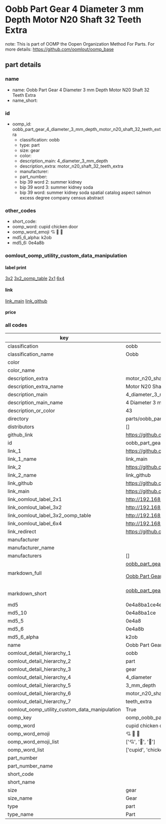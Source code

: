 # Oobb Part Gear 4 Diameter 3 mm Depth Motor N20 Shaft 32 Teeth Extra  

note: This is part of OOMP the Oopen Organization Method For Parts. For more details: https://github.com/oomlout/oomp_base

##  part details
  







### name
* name: Oobb Part Gear 4 Diameter 3 mm Depth Motor N20 Shaft 32 Teeth Extra
* name_short: 
### id
* oomp_id: oobb_part_gear_4_diameter_3_mm_depth_motor_n20_shaft_32_teeth_extra
  * classification: oobb
  * type: part
  * size: gear
  * color: 
  * description_main: 4_diameter_3_mm_depth
  * description_extra: motor_n20_shaft_32_teeth_extra
  * manufacturer: 
  * part_number: 
  * bip 39 word 2: summer kidney
  * bip 39 word 3: summer kidney soda
  * bip 39 word: summer kidney soda spatial catalog aspect salmon excess degree company census abstract

### other_codes
* short_code: 
* oomp_word: cupid chicken door
* oomp_word_emoji :cupid: :chicken: :door:
* md5_6_alpha: k2ob
* md5_6: 0e4a8b






### oomlout_oomp_utility_custom_data_manipulation
#### label print
[3x2](http://192.168.1.245:1112/?label=oomp%20k2ob)
[3x2_oomp_table](http://192.168.1.108:1112/?label=oomp%20k2ob)
[2x1](http://192.168.1.242:1112/?label=oomp%20k2ob)
[6x4](http://192.168.1.55:1112/?label=oomp%20k2ob)    

#### link

[link_main](https://github.com/oomlout/oomlout_oomp_version_1_messy/tree/main/parts/oobb_part_gear_4_diameter_3_mm_depth_motor_n20_shaft_32_teeth_extra) [link_github](https://github.com/oomlout/oomlout_oomp_version_1_messy/tree/main/parts/oobb_part_gear_4_diameter_3_mm_depth_motor_n20_shaft_32_teeth_extra)                             

#### price







### all codes 
| key | value |  
| --- | --- |  
| classification | oobb |  
| classification_name | Oobb |  
| color |  |  
| color_name |  |  
| description_extra | motor_n20_shaft_32_teeth_extra |  
| description_extra_name | Motor N20 Shaft 32 Teeth Extra |  
| description_main | 4_diameter_3_mm_depth |  
| description_main_name | 4 Diameter 3 mm Depth |  
| description_or_color | 43 |  
| directory | parts/oobb_part_gear_4_diameter_3_mm_depth_motor_n20_shaft_32_teeth_extra |  
| distributors | [] |  
| github_link | https://github.com/oomlout/oomlout_oomp_part_src/tree/main/parts/oobb_part_gear_4_diameter_3_mm_depth_motor_n20_shaft_32_teeth_extra |  
| id | oobb_part_gear_4_diameter_3_mm_depth_motor_n20_shaft_32_teeth_extra |  
| link_1 | https://github.com/oomlout/oomlout_oomp_version_1_messy/tree/main/parts/oobb_part_gear_4_diameter_3_mm_depth_motor_n20_shaft_32_teeth_extra |  
| link_1_name | link_main |  
| link_2 | https://github.com/oomlout/oomlout_oomp_version_1_messy/tree/main/parts/oobb_part_gear_4_diameter_3_mm_depth_motor_n20_shaft_32_teeth_extra |  
| link_2_name | link_github |  
| link_github | https://github.com/oomlout/oomlout_oomp_version_1_messy/tree/main/parts/oobb_part_gear_4_diameter_3_mm_depth_motor_n20_shaft_32_teeth_extra |  
| link_main | https://github.com/oomlout/oomlout_oomp_version_1_messy/tree/main/parts/oobb_part_gear_4_diameter_3_mm_depth_motor_n20_shaft_32_teeth_extra |  
| link_oomlout_label_2x1 | http://192.168.1.242:1112/?label=oomp%20k2ob |  
| link_oomlout_label_3x2 | http://192.168.1.245:1112/?label=oomp%20k2ob |  
| link_oomlout_label_3x2_oomp_table | http://192.168.1.108:1112/?label=oomp%20k2ob |  
| link_oomlout_label_6x4 | http://192.168.1.55:1112/?label=oomp%20k2ob |  
| link_redirect | https://github.com/oomlout/oomlout_oomp_version_1_messy/tree/main/parts/oobb_part_gear_4_diameter_3_mm_depth_motor_n20_shaft_32_teeth_extra |  
| manufacturer |  |  
| manufacturer_name |  |  
| manufacturers | [] |  
| markdown_full | [oobb_part_gear_4_diameter_3_mm_depth_motor_n20_shaft_32_teeth_extra](none)<br>[](none)<br>[Oobb Part Gear 4 Diameter 3 Mm Depth Motor N20 Shaft 32 Teeth Extra](none)<br><br> |  
| markdown_short | [oobb_part_gear_4_diameter_3_mm_depth_motor_n20_shaft_32_teeth_extra](none)<br><br> |  
| md5 | 0e4a8ba1ce4e97cc3591fd099c5e9ec9 |  
| md5_10 | 0e4a8ba1ce |  
| md5_5 | 0e4a8 |  
| md5_6 | 0e4a8b |  
| md5_6_alpha | k2ob |  
| name | Oobb Part Gear 4 Diameter 3 mm Depth Motor N20 Shaft 32 Teeth Extra |  
| oomlout_detail_hierarchy_1 | oobb |  
| oomlout_detail_hierarchy_2 | part |  
| oomlout_detail_hierarchy_3 | gear |  
| oomlout_detail_hierarchy_4 | 4_diameter |  
| oomlout_detail_hierarchy_5 | 3_mm_depth |  
| oomlout_detail_hierarchy_6 | motor_n20_shaft_32 |  
| oomlout_detail_hierarchy_7 | teeth_extra |  
| oomlout_oomp_utility_custom_data_manipulation | True |  
| oomp_key | oomp_oobb_part_gear_4_diameter_3_mm_depth_motor_n20_shaft_32_teeth_extra |  
| oomp_word | cupid chicken door |  
| oomp_word_emoji | :cupid: :chicken: :door: |  
| oomp_word_emoji_list | [':cupid:', ':chicken:', ':door:'] |  
| oomp_word_list | ['cupid', 'chicken', 'door'] |  
| part_number |  |  
| part_number_name |  |  
| short_code |  |  
| short_name |  |  
| size | gear |  
| size_name | Gear |  
| type | part |  
| type_name | Part |  
